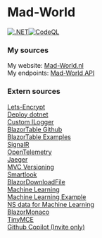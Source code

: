 # Mad-World

[![.NET](https://github.com/oveldman/MadWorld/actions/workflows/dotnet.yml/badge.svg)](https://github.com/oveldman/MadWorld/actions/workflows/dotnet.yml)[![CodeQL](https://github.com/oveldman/MadWorld/actions/workflows/codeql-analysis.yml/badge.svg)](https://github.com/oveldman/MadWorld/actions/workflows/codeql-analysis.yml)
### My sources
My website: [Mad-World.nl](https://www.mad-world.nl/)\
My endpoints: [Mad-World API](https://www.mad-world.nl/api/swagger/)
### Extern sources
[Lets-Encrypt](https://certbot.eff.org/lets-encrypt/ubuntufocal-nginx)\
[Deploy dotnet](https://docs.microsoft.com/en-us/aspnet/core/host-and-deploy/linux-nginx?view=aspnetcore-5.0)\
[Custom ILogger](https://docs.microsoft.com/en-us/dotnet/core/extensions/custom-logging-provider)\
[BlazorTable Github](https://github.com/IvanJosipovic/BlazorTable)\
[BlazorTable Examples](https://blazortable.netlify.app/)\
[SignalR](https://docs.microsoft.com/en-us/aspnet/core/tutorials/signalr-blazor?view=aspnetcore-5.0&tabs=visual-studio&pivots=webassembly)\
[OpenTelemetry](https://opentelemetry.io/)\
[Jaeger](https://www.jaegertracing.io/)\
[MVC Versioning](https://www.infoworld.com/article/3562355/how-to-use-api-versioning-in-aspnet-core.html)\
[Smartlook](https://www.smartlook.com/)\
[BlazorDownloadFile](https://github.com/arivera12/BlazorDownloadFile)\
[Machine Learning](https://dotnet.microsoft.com/apps/machinelearning-ai/ml-dotnet)\
[Machine Learning Example](https://github.com/dotnet/machinelearning-samples/tree/main/samples/csharp/getting-started/Regression_TaxiFarePrediction)\
[NS data for Machine Learning](https://www.rijdendetreinen.nl/over/open-data)\
[BlazorMonaco](https://github.com/serdarciplak/BlazorMonaco)\
[TinyMCE](https://github.com/tinymce/tinymce-blazor)\
[Github Copilot (Invite only)](https://github.com/github/copilot-preview)